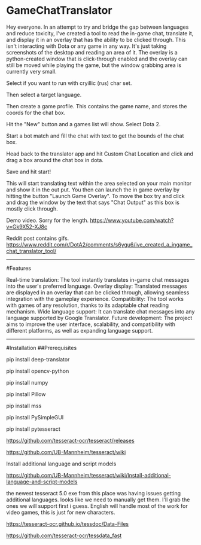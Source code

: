 # GameChatTranslator

Hey everyone. In an attempt to try and bridge the gap between languages and reduce toxicity, I've created a tool to read the in-game chat, translate it, and display it in an overlay that has the ability to be clicked through. This isn't interacting with Dota or any game in any way. It's just taking screenshots of the desktop and reading an area of it. The overlay is a python-created window that is click-through enabled and the overlay can still be moved while playing the game, but the window grabbing area is currently very small.


Select if you want to run with cryillic (rus) char set.

Then select a target language.

Then create a game profile. This contains the game name, and stores the coords for the chat box.

Hit the "New" button and a games list will show. Select Dota 2.

Start a bot match and fill the chat with text to get the bounds of the chat box.

Head back to the translator app and hit Custom Chat Location and click and drag a box around the chat box in dota.

Save and hit start!


This will start translating text within the area selected on your main monitor and show it in the out put.
You then can launch the in game overlay by hitting the button "Launch Game Overlay".
To move the box try and click and drag the window by the text that says "Chat Output" as this box is mostly click through.

Demo video. Sorry for the length.
https://www.youtube.com/watch?v=Gk9X52-XJ8c

Reddit post contains gifs.
https://www.reddit.com/r/DotA2/comments/s6ygu6/ive_created_a_ingame_chat_translator_tool/















------------

#Features

Real-time translation: The tool instantly translates in-game chat messages into the user's preferred language.
Overlay display: Translated messages are displayed in an overlay that can be clicked through, allowing seamless integration with the gameplay experience.
Compatibility: The tool works with games of any resolution, thanks to its adaptable chat reading mechanism.
Wide language support: It can translate chat messages into any language supported by Google Translator.
Future development: The project aims to improve the user interface, scalability, and compatibility with different platforms, as well as expanding language support.

-----------
#Installation
##Prerequisites

pip install deep-translator

pip install opencv-python

pip install numpy

pip install Pillow

pip install mss

pip install PySimpleGUI

pip install pytesseract

https://github.com/tesseract-ocr/tesseract/releases

https://github.com/UB-Mannheim/tesseract/wiki

Install additional language and script models

https://github.com/UB-Mannheim/tesseract/wiki/Install-additional-language-and-script-models

the newest tesseract 5.0 exe from this place was having issues getting additional languages.
looks like we need to manually get them.
I'll grab the ones we will support first i guess.
English will handle most of the work for video games, this is just for new characters.

https://tesseract-ocr.github.io/tessdoc/Data-Files

https://github.com/tesseract-ocr/tessdata_fast
